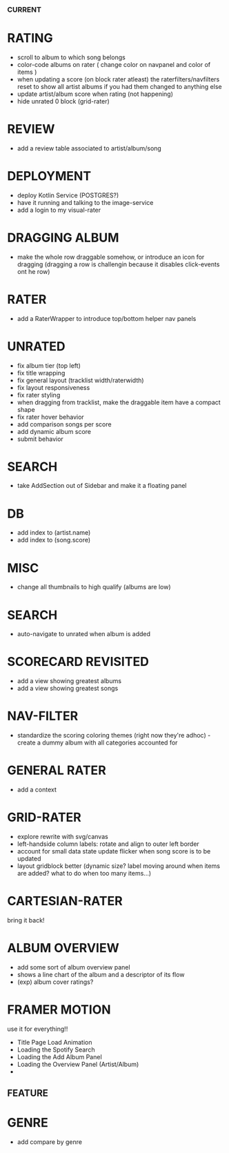 ### CURRENT 


# RATING
- scroll to album to which song belongs 
- color-code albums on rater (
  change color on navpanel
  and color of items 
)
- when updating a score (on block rater atleast) the raterfilters/navfilters reset to show all artist albums if you had them changed to anything else   
- update artist/album score when rating (not happening)
- hide unrated 0 block (grid-rater)

# REVIEW
- add a review table associated to artist/album/song

# DEPLOYMENT
- deploy Kotlin Service (POSTGRES?)  
- have it running and talking to the image-service 
- add a login to my visual-rater  

# DRAGGING ALBUM
- make the whole row draggable somehow, or introduce an
icon for dragging (dragging a row is challengin
because it disables click-events ont he row) 

# RATER 
- add a RaterWrapper to introduce top/bottom
helper nav panels 

# UNRATED
- fix album tier (top left) 
- fix title wrapping 
- fix general layout (tracklist width/raterwidth)
- fix layout responsiveness
- fix rater styling 
- when dragging from tracklist, make the draggable item have a compact shape
- fix rater hover behavior   
- add comparison songs per score
- add dynamic album score
- submit behavior

# SEARCH
- take AddSection out of Sidebar and make it a floating panel 


# DB
- add index to (artist.name)
- add index to (song.score)

# MISC
- change all thumbnails to high qualify (albums are low)   

# SEARCH
- auto-navigate to unrated when album is added 

# SCORECARD REVISITED
- add a view showing greatest albums
- add a view showing greatest songs

# NAV-FILTER
- standardize the scoring coloring themes (right now they're adhoc) - create a dummy album with all categories accounted for   
# GENERAL RATER
- add a context 


# GRID-RATER
- explore rewrite with svg/canvas
- left-handside column labels: rotate and align to outer left border
- account for small data state update flicker when song score is to be updated    
- layout gridblock better (dynamic size? label moving around when items are added? what to do when too many items...) 

# CARTESIAN-RATER
bring it back!

# ALBUM OVERVIEW
- add some sort of album overview panel
- shows a line chart of the album and a descriptor of its flow
- (exp) album cover ratings?

# FRAMER MOTION
use it for everything!!
- Title Page Load Animation 
- Loading the Spotify Search 
- Loading the Add Album Panel
- Loading the Overview Panel (Artist/Album)  
- 

## FEATURE
  # GENRE
  - add compare by genre